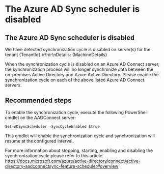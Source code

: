 <properties
	pageTitle="AAD Connect synchronization cycle is disabled"
	description="AAD Connect synchronization cycle is disabled"
	infoBubbleText="AAD Connect synchronization cycle is disabled. See details on the right."
	service="microsoft.aad.iam"
	resource="aadconnect"
	authors="aditis"
	displayOrder="1"
	articleId="ADtoAADSync_AADConnect_ASC_SynchronizationCycleDisabledd"
	diagnosticScenario=""
	selfHelpType="Diagnostics"
	resourceTags=""
	productPesIds="14785"
	cloudEnvironments="public"
/>

# The Azure AD Sync scheduler is disabled
<!--issueDescription-->
## The Azure AD Sync scheduler is disabled
We have detected synchronization cycle is disabled on server(s) for the tenant {TenantId}.\r\n\r\nDetails: {MachineDetails}

When the synchronization cycle is disabled on an Azure AD Connect server, the synchronization process will no longer synchronize data between the on-premises Active Directory and Azure Active Directory. Please enable the synchronization cycle on each of the above listed Azure AD Connect servers.
<!--/issueDescription-->


## **Recommended steps**


To enable the synchronization cycle, execute the following PowerShell cmdlet on the AADConnect server: 

`Set-ADSyncScheduler -SyncCycleEnabled $true` 

This cmdlet will enable the synchronization cycle and synchronization will resume at the configured interval.

For more information about stopping, starting, enabling and disabling the synchronization cycle please refer to this article: [https://docs.microsoft.com/azure/active-directory/connect/active-directory-aadconnectsync-feature-scheduler#overview ](https://docs.microsoft.com/azure/active-directory/connect/active-directory-aadconnectsync-feature-scheduler#overview) 

